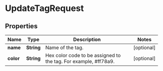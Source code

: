 

# UpdateTagRequest


## Properties

| Name | Type | Description | Notes |
|------------ | ------------- | ------------- | -------------|
|**name** | **String** | Name of the tag. |  [optional] |
|**color** | **String** | Hex color code to be assigned to the tag. For example, #ff78a9. |  [optional] |



